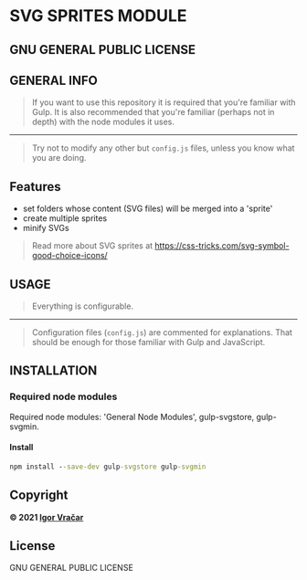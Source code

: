 # SVG SPRITES MODULE

## GNU GENERAL PUBLIC LICENSE

## GENERAL INFO

> If you want to use this repository it is required that you're familiar with Gulp.
> It is also recommended that you're familiar (perhaps not in depth) with the node modules it uses.

---

> Try not to modify any other but `config.js` files, unless you know what you are doing.

## Features

-  set folders whose content (SVG files) will be merged into a 'sprite'
-  create multiple sprites
-  minify SVGs

> Read more about SVG sprites at <https://css-tricks.com/svg-symbol-good-choice-icons/>

## USAGE

> Everything is configurable.

---

> Configuration files (`config.js`) are commented for explanations. That should be enough for those familiar with Gulp and JavaScript.

## INSTALLATION

### Required node modules

Required node modules: 'General Node Modules', gulp-svgstore, gulp-svgmin.

#### Install

```cmd
npm install --save-dev gulp-svgstore gulp-svgmin
```

## Copyright

**© 2021 [Igor Vračar](https://www.igorvracar.com)**

## License

GNU GENERAL PUBLIC LICENSE
